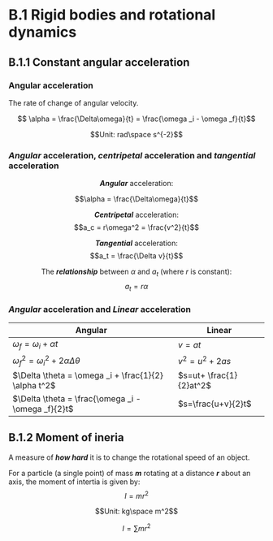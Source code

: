 # B.1 Rigid bodies and rotational dynamics
## B.1.1 Constant angular acceleration  
### Angular acceleration
The rate of change of angular velocity.  

$$ \alpha = \frac{\Delta\omega}{t} = \frac{\omega _i - \omega _f}{t}$$

$$Unit: rad\space s^{-2}$$

### ***Angular*** acceleration, ***centripetal*** acceleration and ***tangential*** acceleration

<center>  

***Angular*** acceleration:

$$\alpha = \frac{\Delta\omega}{t}$$  

***Centripetal*** acceleration:   
$$a_c = r\omega^2 = \frac{v^2}{t}$$  

***Tangential*** acceleration:
$$a_t = \frac{\Delta v}{t}$$

The ***relationship*** between $\alpha$ and $a_t$ (where $r$ is constant):
$$a_t = r\alpha$$

</center>  

### ***Angular*** acceleration and ***Linear*** acceleration

<center>  

|Angular|Linear|
|---|---|
|$\omega _f = \omega _i + \alpha t$|$v=at$|
|$\omega _f^2 = \omega_i^2 + 2\alpha \Delta \theta$|$v^2=u^2+2as$|
|$\Delta \theta = \omega _i + \frac{1}{2} \alpha t^2$|$s=ut+ \frac{1}{2}at^2$|
|$\Delta \theta = \frac{\omega _i - \omega _f}{2}t$|$s=\frac{u+v}{2}t$|

</center>

## B.1.2 Moment of ineria
A measure of ***how hard*** it is to change the rotational speed of an object.  

For a particle (a single point) of mass ***m*** rotating at a distance ***r*** about an axis, the moment of intertia is given by: 
$$I = mr^2$$

$$Unit: kg\space m^2$$

$$I = \sum mr^2$$
